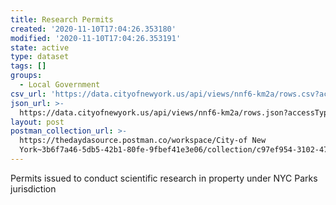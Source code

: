 ```yaml
---
title: Research Permits
created: '2020-11-10T17:04:26.353180'
modified: '2020-11-10T17:04:26.353191'
state: active
type: dataset
tags: []
groups:
  - Local Government
csv_url: 'https://data.cityofnewyork.us/api/views/nnf6-km2a/rows.csv?accessType=DOWNLOAD'
json_url: >-
  https://data.cityofnewyork.us/api/views/nnf6-km2a/rows.json?accessType=DOWNLOAD
layout: post
postman_collection_url: >-
  https://thedaydasource.postman.co/workspace/City-of New
  York~3b6f7a46-5db5-42b1-80fe-9fbef41e3e06/collection/c97ef954-3102-475b-bea1-7838749cad65
---
```

Permits issued to conduct scientific research in property under NYC Parks jurisdiction
